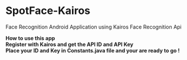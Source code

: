 # SpotFace-Kairos
Face Recognition Android Application using Kairos Face Recognition Api

<b>How to use this app</b> <br>
<b>Register with Kairos and get the API ID and API Key</b> <br>
<b>Place your ID and Key in Constants.java file and your are ready to go !</b>
